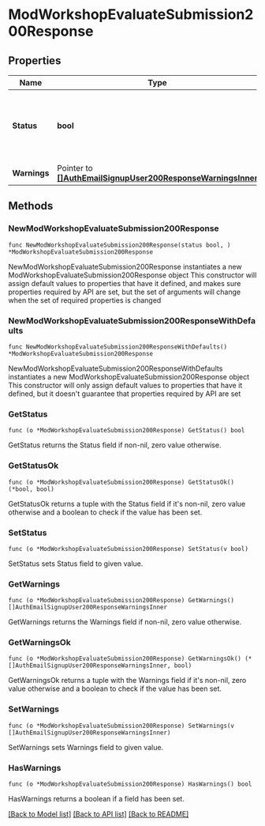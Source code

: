 # ModWorkshopEvaluateSubmission200Response

## Properties

Name | Type | Description | Notes
------------ | ------------- | ------------- | -------------
**Status** | **bool** | status: true if the submission was evaluated, false otherwise. | [default to null]
**Warnings** | Pointer to [**[]AuthEmailSignupUser200ResponseWarningsInner**](AuthEmailSignupUser200ResponseWarningsInner.md) |  | [optional] 

## Methods

### NewModWorkshopEvaluateSubmission200Response

`func NewModWorkshopEvaluateSubmission200Response(status bool, ) *ModWorkshopEvaluateSubmission200Response`

NewModWorkshopEvaluateSubmission200Response instantiates a new ModWorkshopEvaluateSubmission200Response object
This constructor will assign default values to properties that have it defined,
and makes sure properties required by API are set, but the set of arguments
will change when the set of required properties is changed

### NewModWorkshopEvaluateSubmission200ResponseWithDefaults

`func NewModWorkshopEvaluateSubmission200ResponseWithDefaults() *ModWorkshopEvaluateSubmission200Response`

NewModWorkshopEvaluateSubmission200ResponseWithDefaults instantiates a new ModWorkshopEvaluateSubmission200Response object
This constructor will only assign default values to properties that have it defined,
but it doesn't guarantee that properties required by API are set

### GetStatus

`func (o *ModWorkshopEvaluateSubmission200Response) GetStatus() bool`

GetStatus returns the Status field if non-nil, zero value otherwise.

### GetStatusOk

`func (o *ModWorkshopEvaluateSubmission200Response) GetStatusOk() (*bool, bool)`

GetStatusOk returns a tuple with the Status field if it's non-nil, zero value otherwise
and a boolean to check if the value has been set.

### SetStatus

`func (o *ModWorkshopEvaluateSubmission200Response) SetStatus(v bool)`

SetStatus sets Status field to given value.


### GetWarnings

`func (o *ModWorkshopEvaluateSubmission200Response) GetWarnings() []AuthEmailSignupUser200ResponseWarningsInner`

GetWarnings returns the Warnings field if non-nil, zero value otherwise.

### GetWarningsOk

`func (o *ModWorkshopEvaluateSubmission200Response) GetWarningsOk() (*[]AuthEmailSignupUser200ResponseWarningsInner, bool)`

GetWarningsOk returns a tuple with the Warnings field if it's non-nil, zero value otherwise
and a boolean to check if the value has been set.

### SetWarnings

`func (o *ModWorkshopEvaluateSubmission200Response) SetWarnings(v []AuthEmailSignupUser200ResponseWarningsInner)`

SetWarnings sets Warnings field to given value.

### HasWarnings

`func (o *ModWorkshopEvaluateSubmission200Response) HasWarnings() bool`

HasWarnings returns a boolean if a field has been set.


[[Back to Model list]](../README.md#documentation-for-models) [[Back to API list]](../README.md#documentation-for-api-endpoints) [[Back to README]](../README.md)


